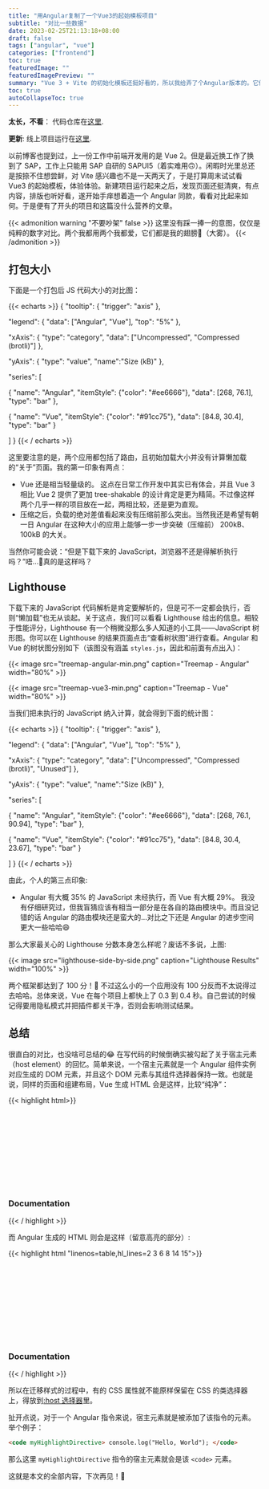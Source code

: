 ```yaml
---
title: "用Angular复制了一个Vue3的起始模板项目"
subtitle: "对比一些数据"
date: 2023-02-25T21:13:18+08:00
draft: false
tags: ["angular", "vue"]
categories: ["frontend"]
toc: true
featuredImage: ""
featuredImagePreview: ""
summary: "Vue 3 + Vite 的初始化模板还挺好看的，所以我给弄了个Angular版本的。它们比较起来在各项数据上有啥区别？"
toc: true
autoCollapseToc: true
---
```


**太长，不看**： 代码仓库在[这里](https://github.com/HymanZHAN/ng-starter-demo).

**更新**: 线上项目运行在[这里](https://ng-starter-demo.netlify.app/).

以前博客也提到过，上一份工作中前端开发用的是 Vue 2。但是最近换工作了换到了 SAP，工作上只能用 SAP 自研的 SAPUI5（着实难用:upside_down_face:）。闲暇时光里总还是按捺不住想尝鲜，对 Vite 感兴趣也不是一天两天了，于是打算周末试试看 Vue3 的起始模板，体验体验。新建项目运行起来之后，发现页面还挺清爽，有点内容，排版也听好看，遂开始手痒想着造一个 Angular 同款，看看对比起来如何。于是便有了开头的项目和这篇没什么营养的文章。

{{< admonition warning "不要吵架" false >}}
这里没有踩一捧一的意图，仅仅是纯粹的数字对比。两个我都用两个我都爱，它们都是我的翅膀:hugs:（大雾）。
{{< /admonition >}}

## 打包大小

下面是一个打包后 JS 代码大小的对比图：

{{< echarts >}}
{
"tooltip": {
"trigger": "axis"
},

"legend": {
"data": ["Angular", "Vue"],
"top": "5%"
},

"xAxis": {
"type": "category",
"data": ["Uncompressed", "Compressed (brotli)"]
},

"yAxis": {
"type": "value",
"name":"Size (kB)"
},

"series": [

{
"name": "Angular",
"itemStyle": {"color": "#ee6666"},
"data": [268, 76.1],
"type": "bar"
},

{
"name": "Vue",
"itemStyle": {"color": "#91cc75"},
"data": [84.8, 30.4],
"type": "bar"
}

]
}
{{< / echarts >}}

这里要注意的是，两个应用都包括了路由，且初始加载大小并没有计算懒加载的“关于”页面。我的第一印象有两点：

- Vue 还是相当轻量级的。 这点在日常工作开发中其实已有体会，并且 Vue 3 相比 Vue 2 提供了更加 tree-shakable 的设计肯定是更为精简。不过像这样两个几乎一样的项目放在一起，两相比较，还是更为直观。
- 压缩之后，负载的绝对差值看起来没有压缩前那么突出。当然我还是希望有朝一日 Angular 在这种大小的应用上能够一步一步突破（压缩前） 200kB、100kB 的大关。

当然你可能会说：“但是下载下来的 JavaScript，浏览器不还是得解析执行吗？”唔…:thinking:真的是这样吗？

## Lighthouse

下载下来的 JavaScript 代码解析是肯定要解析的，但是可不一定都会执行，否则“懒加载”也无从谈起。关于这点，我们可以看看 Lighthouse 给出的信息。相较于性能评分，Lighthouse 有一个稍微没那么多人知道的小工具——JavaScript 树形图。你可以在 Lighthouse 的结果页面点击“查看树状图”进行查看。Angular 和 Vue 的树状图分别如下（该图没有涵盖 `styles.js`，因此和前面有点出入)：

{{< image src="treemap-angular-min.png" caption="Treemap - Angular" width="80%" >}}

{{< image src="treemap-vue3-min.png" caption="Treemap - Vue" width="80%" >}}

当我们把未执行的 JavaScript 纳入计算，就会得到下面的统计图：

{{< echarts >}}
{
"tooltip": {
"trigger": "axis"
},

"legend": {
"data": ["Angular", "Vue"],
"top": "5%"
},

"xAxis": {
"type": "category",
"data": ["Uncompressed", "Compressed (brotli)", "Unused"]
},

"yAxis": {
"type": "value",
"name":"Size (kB)"
},

"series": [

{
"name": "Angular",
"itemStyle": {"color": "#ee6666"},
"data": [268, 76.1, 90.94],
"type": "bar"
},

{
"name": "Vue",
"itemStyle": {"color": "#91cc75"},
"data": [84.8, 30.4, 23.67],
"type": "bar"
}

]
}
{{< / echarts >}}

由此，个人的第三点印象:

- Angular 有大概 35% 的 JavaScript 未经执行，而 Vue 有大概 29%。 我没有仔细研究过，但我盲猜应该有相当一部分是在各自的路由模块中。而且没记错的话 Angular 的路由模块还是蛮大的…对比之下还是 Angular 的进步空间更大一些哈哈:smile:

那么大家最关心的 Lighthouse 分数本身怎么样呢？废话不多说，上图:

{{< image  src="lighthouse-side-by-side.png" caption="Lighthouse Results" width="100%" >}}

两个框架都达到了 100 分！🥳 不过这么小的一个应用没有 100 分反而不太说得过去哈哈。总体来说，Vue 在每个项目上都快上了 0.3 到 0.4 秒。自己尝试的时候记得要用隐私模式并把插件都关干净，否则会影响测试结果。

## 总结

很直白的对比，也没啥可总结的:joy: 在写代码的时候倒确实被勾起了关于宿主元素（host element）的回忆。简单来说，一个宿主元素就是一个 Angular 组件实例对应生成的 DOM 元素，并且这个 DOM 元素与其组件选择器保持一致。也就是说，同样的页面和组建布局，Vue 生成 HTML 会是这样，比较“纯净”：

{{< highlight html>}}

<main>
    <div class="item">
        <i>
            <svg></svg>
        </i>
        <div class="details">
            <h3>Documentation</h3>
        </div>
    </div>
</main>

{{< / highlight >}}

而 Angular 生成的 HTML 则会是这样（留意高亮的部分）:

{{< highlight html "linenos=table,hl_lines=2 3 6 8 14 15">}}

<main>
    <app-welcome>
        <app-welcome-item>
            <div class="item">
                <i>
                    <app-icon-documentation>
                        <svg></svg>
                    </app-icon-documentation>
                </i>
                <div class="details">
                    <h3>Documentation</h3>
                </div>
            </div>
        </app-welcome-item>
    </app-welcome>
</main>

{{< / highlight >}}

所以在迁移样式的过程中，有的 CSS 属性就不能原样保留在 CSS 的类选择器上，得放到[:host 选择器](https://angular.cn/guide/component-styles#host)里。

扯开点说，对于一个 Angular 指令来说，宿主元素就是被添加了该指令的元素。举个例子：

```html
<code myHighlightDirective> console.log("Hello, World"); </code>
```

那么这里 `myHighlightDirective` 指令的宿主元素就会是该 `<code>` 元素。

这就是本文的全部内容，下次再见！:wave:
